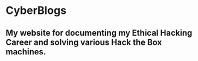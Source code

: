 # CyberBlogs

## My website for documenting my Ethical Hacking Career and solving various Hack the Box machines. 
